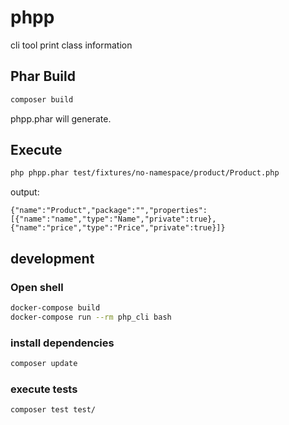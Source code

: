 # phpp

cli tool print class information

## Phar Build

```bash
composer build
```

phpp.phar will generate.

## Execute

```bash
php phpp.phar test/fixtures/no-namespace/product/Product.php
```

output:

```
{"name":"Product","package":"","properties":[{"name":"name","type":"Name","private":true},{"name":"price","type":"Price","private":true}]}
```

## development

### Open shell

```bash
docker-compose build
docker-compose run --rm php_cli bash
```

### install dependencies

```bash
composer update
```

### execute tests

```bash
composer test test/
```

